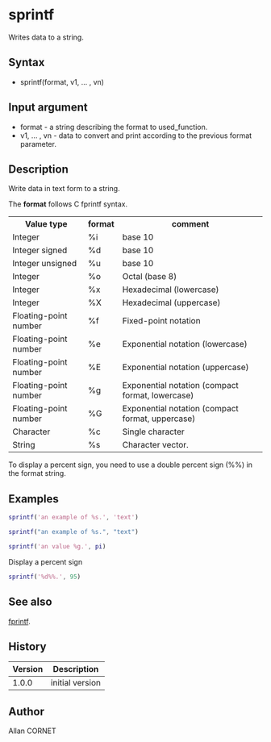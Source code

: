 # sprintf

Writes data to a string.

## Syntax

- sprintf(format, v1, ... , vn)

## Input argument

- format - a string describing the format to used_function.
- v1, ... , vn - data to convert and print according to the previous format parameter.

## Description

  <p>Write data in text form to a string.</p>
  <p>The <b>format</b> follows C fprintf syntax.</p>
  <table style="width:100%">
    <tr>
      <th>Value type</th>
      <th>format</th>
      <th>comment</th>
    </tr>
    <tr>
      <td>Integer</td>
      <td>%i</td>
      <td>base 10</td>
    </tr>
    <tr>
      <td>Integer signed</td>
      <td>%d</td>
      <td>base 10</td>
    </tr>
    <tr>
      <td>Integer unsigned</td>
      <td>%u</td>
      <td>base 10</td>
    </tr>
    <tr>
      <td>Integer</td>
      <td>%o</td>
      <td>Octal (base 8)</td>
    </tr>
    <tr>
      <td>Integer</td>
      <td>%x</td>
      <td>Hexadecimal (lowercase)</td>
    </tr>
    <tr>
      <td>Integer</td>
      <td>%X</td>
      <td>Hexadecimal (uppercase)</td>
    </tr>
    <tr>
      <td>Floating-point number</td>
      <td>%f</td>
      <td>Fixed-point notation</td>
    </tr>
    <tr>
      <td>Floating-point number</td>
      <td>%e</td>
      <td>Exponential notation (lowercase)</td>
    </tr>
    <tr>
      <td>Floating-point number</td>
      <td>%E</td>
      <td>Exponential notation (uppercase)</td>
    </tr>
    <tr>
      <td>Floating-point number</td>
      <td>%g</td>
      <td>Exponential notation (compact format, lowercase)</td>
    </tr>
    <tr>
      <td>Floating-point number</td>
      <td>%G</td>
      <td>Exponential notation (compact format, uppercase)</td>
    </tr>
    <tr>
      <td>Character</td>
      <td>%c</td>
      <td>Single character</td>
    </tr>
    <tr>
      <td>String</td>
      <td>%s</td>
      <td>Character vector.</td>
    </tr>
  </table>
  <p>To display a percent sign, you need to use a double percent sign (%%) in the format string.</p>

## Examples

```matlab
sprintf('an example of %s.', 'text')
```

```matlab
sprintf("an example of %s.", "text")
```

```matlab
sprintf('an value %g.', pi)
```

Display a percent sign

```matlab
sprintf('%d%%.', 95)
```

## See also

[fprintf](../stream_manager/fprintf.md).

## History

| Version | Description     |
| ------- | --------------- |
| 1.0.0   | initial version |

## Author

Allan CORNET

